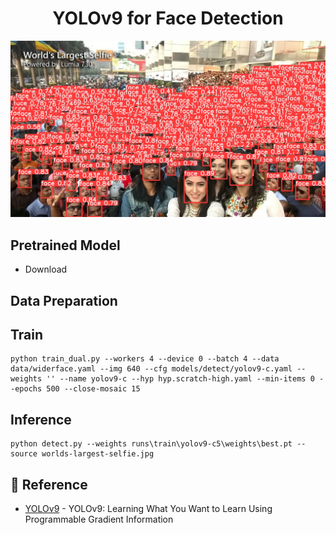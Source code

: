 <h1 align="center"><span>YOLOv9 for Face Detection</span></h1>

<p align="center" margin: 0 auto;>
  <img src="assets/worlds-largest-selfie.jpg" />
</p>

## Pretrained Model
- Download

## Data Preparation


## Train
``` shell
python train_dual.py --workers 4 --device 0 --batch 4 --data data/widerface.yaml --img 640 --cfg models/detect/yolov9-c.yaml --weights '' --name yolov9-c --hyp hyp.scratch-high.yaml --min-items 0 --epochs 500 --close-mosaic 15
```

## Inference
``` shell
python detect.py --weights runs\train\yolov9-c5\weights\best.pt --source worlds-largest-selfie.jpg
```

## 🔗 Reference
* [YOLOv9](https://github.com/WongKinYiu/yolov9) - YOLOv9: Learning What You Want to Learn Using Programmable Gradient Information
